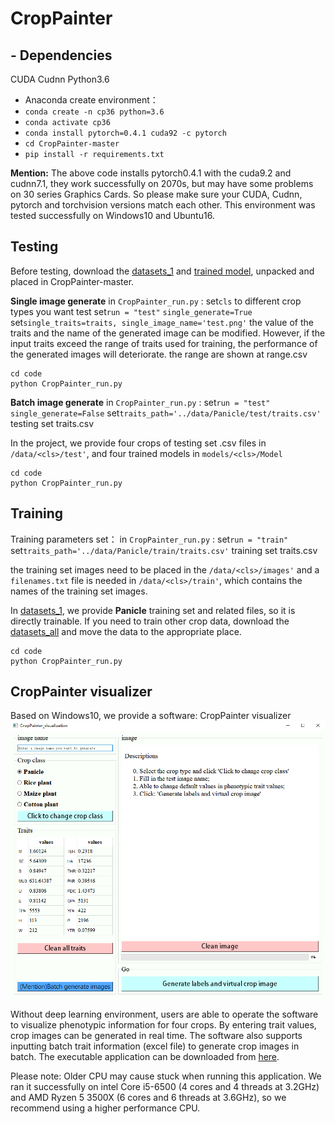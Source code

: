 ﻿# **CropPainter**

## - Dependencies

CUDA
Cudnn
Python3.6
 - Anaconda create environment：
 - `conda create -n cp36 python=3.6`
 - `conda activate cp36`
 - `conda install pytorch=0.4.1 cuda92 -c pytorch`
 - `cd CropPainter-master`
 - `pip install -r requirements.txt`

**Mention:** The above code installs pytorch0.4.1 with the cuda9.2 and  cudnn7.1, they work successfully on 2070s, but may have some problems on 30 series Graphics Cards. So please make sure your CUDA, Cudnn, pytorch and torchvision versions match each other. This environment was tested successfully on Windows10 and Ubuntu16. 

## Testing

Before testing, download the [datasets_1](https://drive.google.com/file/d/1M_vB8OOB8K9jzF9-_A6P7oJ6dL7Jm-LP/view?usp=sharing) and [trained model](https://drive.google.com/file/d/1Y9dQJJNGOVWzu5Hkq65J4bZNruizr3Ak/view?usp=sharing), unpacked and placed in CropPainter-master. 

**Single image generate**
in `CropPainter_run.py` : 
set`cls` to different crop types you want test
set`run = "test"`	`single_generate=True`
set`single_traits=traits, single_image_name='test.png'` the value of the traits and the name of the generated image can be modified. However, if the input traits exceed the range of traits used for training, the performance of the generated images will deteriorate. the range are shown at range.csv 

	cd code
	python CropPainter_run.py

**Batch image generate**
 in `CropPainter_run.py` : 
set`run = "test"`	`single_generate=False`
set`traits_path='../data/Panicle/test/traits.csv'` testing set traits.csv 

In the project, we provide four crops of testing set .csv files in `/data/<cls>/test'`, and four trained models in `models/<cls>/Model`

	cd code
	python CropPainter_run.py

## Training

Training parameters set：
 in `CropPainter_run.py` :
set`run = "train"`
set`traits_path='../data/Panicle/train/traits.csv'` training set traits.csv 

the training set images need to be placed in the `/data/<cls>/images'`
and a `filenames.txt` file is needed in `/data/<cls>/train'`, which contains the names of the training set images. 

In [datasets_1](https://drive.google.com/file/d/1M_vB8OOB8K9jzF9-_A6P7oJ6dL7Jm-LP/view?usp=sharing), we provide **Panicle** training set and related files, so it is directly trainable. If you need to train other crop data, download the [datasets_all](https://drive.google.com/file/d/1Fi9MsPHdyMDYbOmnY21llpd5JdT7aZ1f/view?usp=sharing) and move the data to the appropriate place.

	cd code
	python CropPainter_run.py

## CropPainter visualizer
Based on Windows10, we provide a software: CropPainter visualizer
![enter image description here](https://raw.githubusercontent.com/zhwang-hzau/images/main/cp-visualizer.png)

Without deep learning environment, users are able to operate the software to visualize phenotypic information for four crops. 
By entering trait values, crop images can be generated in real time. The software also supports inputting batch trait information (excel file) to generate crop images in batch.
The executable application can be downloaded from [here](https://drive.google.com/file/d/1k1iybVKWfwLZBfQ49sktsv-FbLJWwiDz/view?usp=sharing). 

Please note: Older CPU may cause stuck when running this application. We ran it successfully on intel Core i5-6500 (4 cores and 4 threads at 3.2GHz) and AMD Ryzen 5 3500X (6 cores and 6 threads at 3.6GHz), so we recommend using a higher performance CPU.
